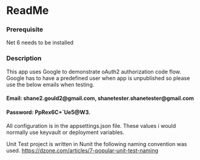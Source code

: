 # ReadMe

<h3>Prerequisite</h3>
  Net 6 needs to be installed

<h3>Description</h3>
This app uses Google to demonstrate oAuth2 authorization code flow. Google has to have a predefined user when app is unpublished so please use the below emails when testing.

<h4>
Email: shane2.gould2@gmail.com,	shanetester.shanetester@gmail.com
</h4>
<h4>

Password: PpRex6C+`Ue5@W3.
</h4>

All configuration is in the appsettings.json file. These values i would normally use keyvault or deployment variables.

Unit Test project is written in Nunit the following naming convention was used.
https://dzone.com/articles/7-popular-unit-test-naming


